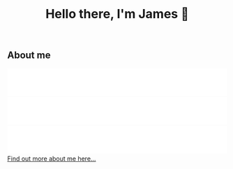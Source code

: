 <br>
<h1 align="center">Hello there, I'm James 👋</h1>
<br>


<h2>About me</h2>

<a href='http://theodo.co.uk/'>
  <img src='./static/theodo.svg'>
</a>

<a href='https://www.ucl.ac.uk/prospective-students/graduate/taught-degrees/computer-science-msc'>
  <img src='./static/ucl.svg'>
</a>

<a href='https://www.sheffield.ac.uk/undergraduate/courses/2022/physics-bsc'>
  <img src='./static/sheffield.svg'>
</a>

<a href='https://jamesdhw.github.io/'>
  Find out more about me here...
</a>
